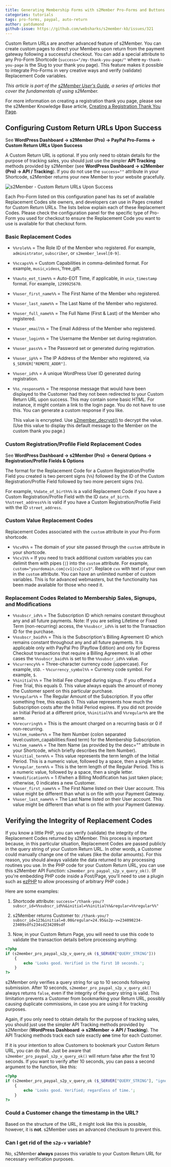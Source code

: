 ```yaml
---
title: Generating Membership Forms with s2Member Pro-Forms and Buttons (Overview)
categories: tutorials
tags: pro-forms, paypal, auto-return
author: patdumond
github-issue: https://github.com/websharks/s2member-kb/issues/321
---
```


Custom Return URLs are another advanced feature of s2Member. You can create custom pages to direct your Members upon return from the payment gateway following a successful checkout. You can add a special attribute to any Pro-Form Shortcode (`success="/my-thank-you-page/"` where `my-thank-you-page` is the Slug to your thank you page). This feature makes it possible to integrate Pro-Forms in very creative ways and verify (validate) Replacement Code variables.

*This article is part of the [s2Member User's Guide](http://s2member.com/kb/kb-tag/s2member-users-guide), a series of articles that cover the fundamentals of using s2Member.*

For more information on creating a registration thank you page, please see the s2Member Knowledge Base article, [Creating a Registration Thank You Page](https://s2member.com/kb-article/creating-a-registration-thank-you-page/).

## Configuring Custom Return URLs Upon Success

See **WordPress Dashboard → s2Member (Pro) → PayPal Pro-Forms → Custom Return URLs Upon Success**

A Custom Return URL is optional. If you only need to obtain details for the purpose of tracking sales, you should just use the simpler **API Tracking** methods provided by s2Member (see **WordPress Dashboard → s2Member (Pro) → API / Tracking**). If you do not use the `success=""` attribute in your Shortcode, s2Member returns your new Member to your website gracefully.

![s2Member - Custom Return URLs Upon Success](https://cloud.githubusercontent.com/assets/53005/18335869/a151fff0-7550-11e6-99e4-c453e594dfff.png)

Each Pro-Form listed on this configuration panel has its set of available Replacement Codes site owners, and developers can use in Pages created for Custom Return URLs. The lists below explain each of these Replacement Codes. Please check the configuration panel for the specific type of Pro-Form you used for checkout to ensure the Replacement Code you want to use is available for that checkout form.

### Basic Replacement Codes

- `%%role%%` = The Role ID of the Member who registered. For example, `administrator`, `subscriber`, or `s2member_level[0-9]`.                                
- `%%ccaps%%` = Custom Capabilities in comma-delimited format. For example,  `music`,`videos`,`free_gift. 
- `%%auto_eot_time%%` = Auto-EOT Time, if applicable, in `unix_timestamp` format. For example, `1299925670`. 
- `%%user_first_name%%` = The First Name of the Member who registered. 
- `%%user_last_name%%` = The Last Name of the Member who registered. 
- `%%user_full_name%%` = The Full Name (First & Last) of the Member who registered. 
- `%%user_email%%` = The Email Address of the Member who registered. 
- `%%user_login%%` = The Username the Member set during registration. 
- `%%user_pass%%` = The Password set or generated during registration. 
- `%%user_ip%%` = The IP Address of the Member who registered, via `$_SERVER["REMOTE_ADDR"]`. 
- `%%user_id%%` = A unique WordPress User ID generated during registration. 
- `%%s_response%%` = The response message that would have been displayed to the Customer had they not been redirected to your Custom Return URL upon success. This may contain some basic HTML. For instance, it might contain a link to the login page. You do not have to use this. You can generate a custom response if you like.

     This value is encrypted. Use [s2member_decrypt()](http://www.s2member.com/codex/stable/s2member/api_functions/package-functions/%23src_doc_s2member_decrypt()) to decrypt the value. (Use this value to display this default message to the Member on the custom thank you page.)

### Custom Registration/Profile Field Replacement Codes 

See **WordPress Dashboard → s2Member (Pro) → General Options → Registration/Profile Fields & Options**

The format for the Replacement Code for a Custom Registration/Profile Field you created is two percent signs (`%%`) followed by the ID of the Custom Registration/Profile Field followed by two more percent signs (`%%`).

For example, `%%date_of_birth%%` is a valid Replacement Code if you have a Custom Registration/Profile Field with the ID `date_of_birth`. `%%street_address%%` is valid if you have a Custom Registration/Profile Field with the ID `street_address`. 

### Custom Value Replacement Codes

Replacement Codes associated with the `custom` attribute in your Pro-Form shortcode.

- `%%cv0%%` = The domain of your site passed through the `custom` attribute in your shortcode. 
- `%%cv1%%` = If you need to track additional custom variables you can delimit them with pipes (`|`) into the `custom` attribute. For example,  `custom="yourdomain.com|cv1|cv2|cv3"`. Replace `cvx` with text of your own in the `custom` attribute. You can have an unlimited number of custom variables. This is for advanced webmasters, but the functionality has been made available for those who need it.

### Replacement Codes Related to Membership Sales, Signups, and Modifications

- `%%subscr_id%%` = The Subscription ID which remains constant throughout any and all future payments. Note: If you are selling Lifetime or Fixed Term (non-recurring) access, the `%%subscr_id%%` is set to the Transaction ID for the purchase. 
- `%%subscr_baid%%` = This is the Subscription's Billing Agreement ID which remains constant throughout any and all future payments. It is applicable only with PayPal Pro (Payflow Edition) and only for Express Checkout transactions that require a Billing Agreement. In all other cases the `%%subscr_baid%%` is set to the `%%subscr_id%%` value. 
- `%%currency%%` = Three-character currency code (uppercase). For example, `USD`. - `%%currency_symbol%%` = Currency code symbol. For example, `$`. 
- `%%initial%%` = The Initial Fee charged during signup. If you offered a Free Trial, this equals 0. This value always equals the amount of money the Customer spent on this particular purchase. 
- `%%regular%%` = The Regular Amount of the Subscription. If you offer something free, this equals 0. This value represents how much the Subscription costs after the Initial Period expires. If you did not provide an Initial Period at a different price, `%%initial%%` and `%%regular%%` are the same. 
- `%%recurring%%` = This is the amount charged on a recurring basis or 0 if non-recurring. 
- `%%item_number%%` = The Item Number (colon separated level:custom_capabilities:fixed term) for the Membership Subscription. 
- `%%item_name%%` = The Item Name (as provided by the desc="" attribute in your Shortcode, which briefly describes the Item Number). 
- `%%initial_term%%` = This value represents the term length of the Initial Period. This is a numeric value, followed by a space, then a single letter. 
- `%%regular_term%%` = This is the term length of the Regular Period. This is a numeric value, followed by a space, then a single letter. 
- `%%modification%%` = 1 if/when a Billing Modification has just taken place; otherwise, 0 indicates a new Customer. 
- `%%user_first_name%%` = The First Name listed on their User account. This value might be different than what is on file with your Payment Gateway. 
- `%%user_last_name%%` = The Last Name listed on their User account. This value might be different than what is on file with your Payment Gateway.

## Verifying the Integrity of Replacement Codes

If you know a little PHP, you can verify (validate) the integrity of the Replacement Codes returned by s2Member. This process is important because, in this particular situation, Replacement Codes are passed publicly in the query string of your Custom Return URL. In other words, a Customer could manually change one of the values (like the dollar amounts). For this reason, you should always validate the data returned to any processing routines you use. In the PHP code for your Custom Return URL, you can use this s2Member API Function: `s2member_pro_paypal_s2p_v_query_ok()`. (If you're embedding PHP code inside a Post/Page, you'll need to use a plugin such as [ezPHP](http://wordpress.org/plugins/ezphp/) to allow processing of arbitrary PHP code.)

Here are some examples:

1. Shortcode attribute: `success="/thank-you/?subscr_id=%%subscr_id%%&initial=%%initial%%&regular=%%regular%%"`

2. s2Member returns Customer to: `/thank-you/?subscr_id=123&initial=0.00&regular=24.95&s2p-v=234098234-23409sdfs234sd234209sdf`

3. Now, in your Custom Return Page, you will need to use this code to validate the transaction details before processing anything:

```php
<?php  
if (s2member_pro_paypal_s2p_v_query_ok ($_SERVER["QUERY_STRING"]))  
    {  
        echo 'Looks good. Verified in the first 10 seconds.';  
    }  
?>
```

s2Member only verifies a query string for up to 10 seconds following submission. After 10 seconds, `s2member_pro_paypal_s2p_v_query_ok()` always returns `false`, even if the integrity of the query string is valid. This limitation prevents a Customer from bookmarking your Return URL, possibly causing duplicate commissions, in case you are using it for tracking purposes.

Again, if you only need to obtain details for the purpose of tracking sales, you should just use the simpler API Tracking methods provided by s2Member (**WordPress Dashboard → s2Member → API / Tracking**). The API Tracking methods track each sale exactly **one**  time for each Customer.

If it is your intention to allow Customers to bookmark your Custom Return URL, you can do that. Just be aware that `s2member_pro_paypal_s2p_v_query_ok()` will return false after the first 10 seconds. If you want to verify after 10 seconds, you can pass a second argument to the function, like this:

```php
<?php  
if (s2member_pro_paypal_s2p_v_query_ok ($_SERVER["QUERY_STRING"], "ignore-time"))  
    {  
        echo 'Looks good. Verified; regardless of time.';  
    }  
?>
```

### Could a Customer change the timestamp in the URL?

Based on the structure of the URL, it might look like this is possible, however, it is **not**. s2Member uses an advanced checksum to prevent this.

### Can I get rid of the `s2p-v` variable?

No, s2Member **always** passes this variable to your Custom Return URL for necessary verification purposes.

